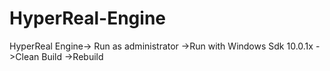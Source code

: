 # HyperReal-Engine
HyperReal Engine->
Run as administrator
->Run with Windows Sdk 10.0.1x
->Clean Build
->Rebuild
